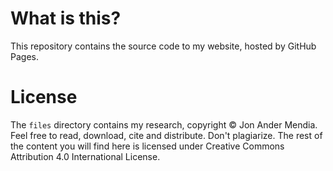# What is this?
This repository contains the source code to my website, hosted by GitHub Pages.

# License
The `files` directory contains my research, copyright © Jon Ander Mendia. Feel free to read, download, cite and distribute. Don't plagiarize. The rest of the content you will find here is licensed under Creative Commons Attribution 4.0 International License.
